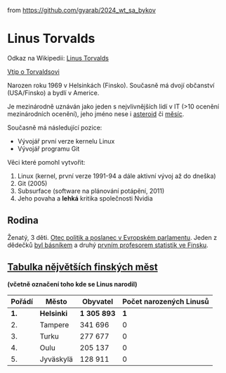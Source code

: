 from <https://github.com/gyarab/2024_wt_sa_bykov>

# Linus Torvalds

Odkaz na Wikipedii: [Linus Torvalds](https://en.wikipedia.org/wiki/Linus_Torvalds)

[Vtip o Torvaldsovi](https://preview.redd.it/omxbvvlt3lo01.jpg?auto=webp&s=b3e88a0ec121f182d120a19b69f6680f3bd3d694)

Narozen roku 1969 v Helsinkách (Finsko). Současně má dvojí občanství (USA/Finsko) a bydlí v Americe.

Je mezinárodně uznáván jako jeden s nejvlivnějších lidí v IT (>10 ocenění mezinárodních ocenění), jeho jméno nese i [asteroid](https://en.wikipedia.org/wiki/List_of_minor_planets:_9001%E2%80%9310000#793) či [měsíc](https://en.wikipedia.org/wiki/Linus_(moon)).

Současně má následující pozice:

- Vývojář první verze kernelu Linux
- Vývojář programu Git

Věci které pomohl vytvořit:

1. Linux (kernel, první verze 1991-94 a dále aktivní vývoj až do dneška)
2. Git (2005)
3. Subsurface (software na plánování potápění, 2011)
4. Jeho povaha a **lehká** kritika společnosti Nvidia

## Rodina 
Ženatý, 3 děti. [Otec politik a poslanec v Evropském parlamentu](https://en.wikipedia.org/wiki/Nils_Torvalds). 
Jeden z dědečků [byl básníkem](https://en.wikipedia.org/wiki/Ole_Torvalds) a druhý [prvním profesorem statistik ve Finsku](https://en.wikipedia.org/wiki/Leo_T%C3%B6rnqvist).

## [Tabulka nějvětších finských měst](https://en.wikipedia.org/wiki/List_of_urban_areas_in_Finland_by_population)
__(včetně označení toho kde se Linus narodil)__

|Pořádí|Město|Obyvatel|Počet narozených Linusů
|------|-----|--------|-----------------------|
|**1.**|**Helsinki**|**1 305 893**|**1**|
|2.|Tampere|341 696|0|
|3.|Turku|277 677|0|
|4.|Oulu|205 137|0|
|5.|Jyväskylä|128 911|0|
